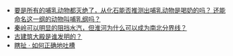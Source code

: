 + [要是所有的哺乳动物都灭绝了，从化石能否推测出哺乳动物是喝奶的吗？ 还能命名这一纲的动物叫哺乳纲吗？](https://daily.zhihu.com/story/9781036)
+ [秦岭可以明显的阻挡水汽，但淮河为什么可以成为南北分界线？](https://daily.zhihu.com/story/9781040)
+ [古建筑大殿是谁发明的？](https://daily.zhihu.com/story/9781041)
+ [瞎扯 · 如何正确地吐槽](https://daily.zhihu.com/story/9781046)
